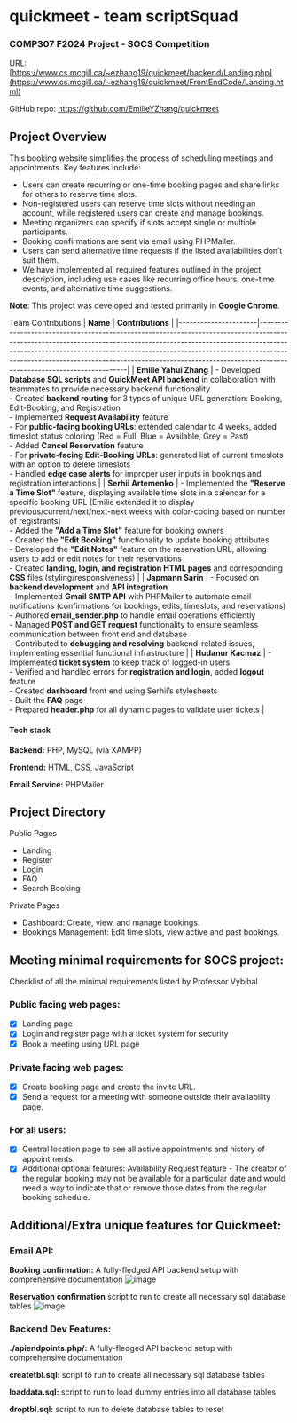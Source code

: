 # quickmeet - team scriptSquad
### COMP307 F2024 Project - SOCS Competition

URL: [https://www.cs.mcgill.ca/~ezhang19/quickmeet/backend/Landing.php](https://www.cs.mcgill.ca/~ezhang19/quickmeet/FrontEndCode/Landing.html)

GitHub repo: https://github.com/EmilieYZhang/quickmeet

## Project Overview
This booking website simplifies the process of scheduling meetings and appointments. Key features include:
- Users can create recurring or one-time booking pages and share links for others to reserve time slots.
- Non-registered users can reserve time slots without needing an account, while registered users can create and manage bookings.
- Meeting organizers can specify if slots accept single or multiple participants.
- Booking confirmations are sent via email using PHPMailer.
- Users can send alternative time requests if the listed availabilities don’t suit them.
- We have implemented all required features outlined in the project description, including use cases like recurring office hours, one-time events, and alternative time suggestions.

**Note**: This project was developed and tested primarily in **Google Chrome**.

Team Contributions
| **Name**             | **Contributions**                                                                                                                                                                                                                                                                                                                                               |
|----------------------|-----------------------------------------------------------------------------------------------------------------------------------------------------------------------------------------------------------------------------------------------------------------------------------------------------------------------------------------------------------------|
| **Emilie Yahui Zhang** | - Developed **Database SQL scripts** and **QuickMeet API backend** in collaboration with teammates to provide necessary backend functionality <br/>- Created **backend routing** for 3 types of unique URL generation: Booking, Edit-Booking, and Registration <br/>- Implemented **Request Availability** feature <br/>- For **public-facing booking URLs**: extended calendar to 4 weeks, added timeslot status coloring (Red = Full, Blue = Available, Grey = Past) <br/>- Added **Cancel Reservation** feature <br/>- For **private-facing Edit-Booking URLs**: generated list of current timeslots with an option to delete timeslots <br/>- Handled **edge case alerts** for improper user inputs in bookings and registration interactions |
| **Serhii Artemenko**  | - Implemented the **"Reserve a Time Slot"** feature, displaying available time slots in a calendar for a specific booking URL (Emilie extended it to display previous/current/next/next-next weeks with color-coding based on number of registrants) <br/>- Added the **"Add a Time Slot"** feature for booking owners <br/>- Created the **"Edit Booking"** functionality to update booking attributes <br/>- Developed the **"Edit Notes"** feature on the reservation URL, allowing users to add or edit notes for their reservations <br/>- Created **landing, login, and registration HTML pages** and corresponding **CSS** files (styling/responsiveness) |
| **Japmann Sarin**    | - Focused on **backend development** and **API integration** <br/>- Implemented **Gmail SMTP API** with PHPMailer to automate email notifications (confirmations for bookings, edits, timeslots, and reservations) <br/>- Authored **email_sender.php** to handle email operations efficiently <br/>- Managed **POST and GET request** functionality to ensure seamless communication between front end and database <br/>- Contributed to **debugging and resolving** backend-related issues, implementing essential functional infrastructure |
| **Hudanur Kacmaz**    | - Implemented **ticket system** to keep track of logged-in users <br/>- Verified and handled errors for **registration and login**, added **logout** feature <br/>- Created **dashboard** front end using Serhii’s stylesheets <br/>- Built the **FAQ** page <br/>- Prepared **header.php** for all dynamic pages to validate user tickets                                                                                     |


#### Tech stack
**Backend:** PHP, MySQL (via XAMPP)

**Frontend:** HTML, CSS, JavaScript

**Email Service:** PHPMailer

## Project Directory
Public Pages
- Landing
- Register
- Login
- FAQ
- Search Booking
  
Private Pages
- Dashboard: Create, view, and manage bookings.
- Bookings Management: Edit time slots, view active and past bookings.

## Meeting minimal requirements for SOCS project: 
Checklist of all the minimal requirements listed by Professor Vybihal

### Public facing web pages: 
- [x] Landing page
- [x] Login and register page with a ticket system for security 
- [x] Book a meeting using URL page 

### Private facing web pages: 
- [x] Create booking page and create the invite URL.
- [x] Send a request for a meeting with someone outside their availability page.

### For all users: 
- [x] Central location page to see all active appointments and history of appointments. 
- [x] Additional optional features: Availability Request feature - The creator of the regular booking may not be available for a particular date and would need a way to indicate that or remove those dates from the regular booking schedule. 

## Additional/Extra unique features for Quickmeet: 
### Email API: 
**Booking confirmation:** A fully-fledged API backend setup with comprehensive documentation 
![image](https://github.com/user-attachments/assets/c3553e9b-e547-4a12-a430-d9327f7f978d)


**Reservation confirmation** script to run to create all necessary sql database tables
![image](https://github.com/user-attachments/assets/1fa1c167-ce4b-4ffa-a5b3-a0eb2619b760)


### Backend Dev Features: 
**./apiendpoints.php/:** A fully-fledged API backend setup with comprehensive documentation 

**createtbl.sql:** script to run to create all necessary sql database tables

**loaddata.sql:** script to run to load dummy entries into all database tables

**droptbl.sql:** script to run to delete database tables to reset
